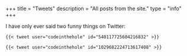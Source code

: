 +++
title = "Tweets"
description = "All posts from the site."
type = "info"
+++

I have only ever said two funny things on Twitter:

`{{< tweet user="codeinthehole" id="540117725604216832" >}}`

`{{< tweet user="codeinthehole" id="1029682224713617408" >}}`
